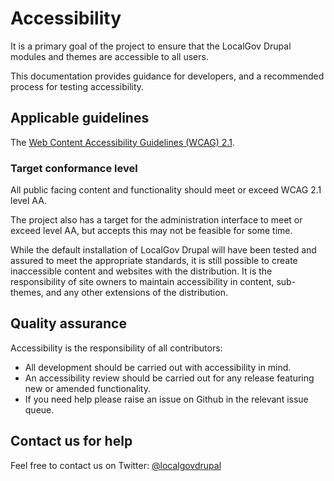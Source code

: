 # Accessibility
It is a primary goal of the project to ensure that the LocalGov Drupal modules and themes are accessible to all users.

This documentation provides guidance for developers, and a recommended process for testing accessibility.

## Applicable guidelines
The [Web Content Accessibility Guidelines (WCAG) 2.1](https://www.w3.org/TR/WCAG21/).

### Target conformance level
All public facing content and functionality should meet or exceed WCAG 2.1 level AA.

The project also has a target for the administration interface to meet or exceed level AA, but accepts this may not be feasible for some time.

While the default installation of LocalGov Drupal will have been tested and assured to meet the appropriate standards, it is still possible to create inaccessible content and websites with the distribution. It is the responsibility of site owners to maintain accessibility in content, sub-themes, and any other extensions of the distribution.

## Quality assurance
Accessibility is the responsibility of all contributors:
- All development should be carried out with accessibility in mind.
- An accessibility review should be carried out for any release featuring new or amended functionality.
- If you need help please raise an issue on Github in the relevant issue queue.

## Contact us for help
Feel free to contact us on Twitter: [@localgovdrupal](https://twitter.com/LocalGovDrupal)
